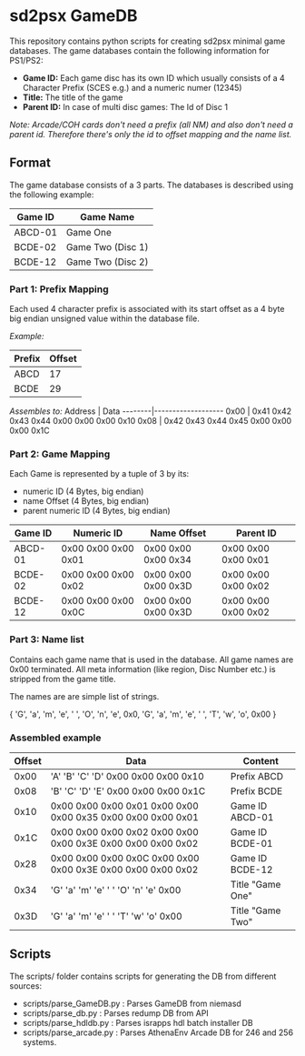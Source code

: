 # sd2psx GameDB

This repository contains python scripts for creating sd2psx minimal game databases.
The game databases contain the following information for PS1/PS2:

- **Game ID:** Each game disc has its own ID which usually consists of a 4 Character Prefix (SCES e.g.) and a numeric numer (12345)
- **Title:** The title of the game
- **Parent ID:** In case of multi disc games: The Id of Disc 1

*Note: Arcade/COH cards don't need a prefix (all NM) and also don't need a parent id. Therefore there's only the id to offset mapping and the name list.*

## Format

The game database consists of a 3 parts. The databases is described using the following example:

Game ID     | Game Name
------------|------------------------------------------
ABCD-01     | Game One
BCDE-02     | Game Two (Disc 1)
BCDE-12     | Game Two (Disc 2)

### Part 1: Prefix Mapping

Each used 4 character prefix is associated with its start offset as a 4 byte big endian unsigned value within the database file.

*Example:*

Prefix      | Offset
------------|-------------------
ABCD        | 17
BCDE        | 29

*Assembles to:*
Address | Data
--------|-------------------
0x00    | 0x41 0x42 0x43 0x44 0x00 0x00 0x00 0x10
0x08    | 0x42 0x43 0x44 0x45 0x00 0x00 0x00 0x1C

### Part 2: Game Mapping

Each Game is represented by a tuple of 3 by its:
- numeric ID (4 Bytes, big endian)
- name Offset (4 Bytes, big endian)
- parent numeric ID (4 Bytes, big endian)

Game ID     | Numeric ID            | Name Offset         | Parent ID
------------|-----------------------|---------------------|---------------------
ABCD-01     | 0x00 0x00 0x00 0x01   | 0x00 0x00 0x00 0x34 | 0x00 0x00 0x00 0x01
BCDE-02     | 0x00 0x00 0x00 0x02   | 0x00 0x00 0x00 0x3D | 0x00 0x00 0x00 0x02
BCDE-12     | 0x00 0x00 0x00 0x0C   | 0x00 0x00 0x00 0x3D | 0x00 0x00 0x00 0x02

### Part 3: Name list

Contains each game name that is used in the database. All game names are 0x00 terminated. All meta information (like region, Disc Number etc.) is stripped from the game title.

The names are are simple list of strings.

{
    'G', 'a', 'm', 'e', ' ', 'O', 'n', 'e', 0x0, 'G', 'a', 'm', 'e', ' ', 'T', 'w', 'o', 0x00
}

### Assembled example

Offset | Data                                                            | Content
-------|-----------------------------------------------------------------|------------------------------------
0x00   | 'A'  'B'  'C'  'D'  0x00 0x00 0x00 0x10                         | Prefix ABCD
0x08   | 'B'  'C'  'D'  'E'  0x00 0x00 0x00 0x1C                         | Prefix BCDE
0x10   | 0x00 0x00 0x00 0x01 0x00 0x00 0x00 0x35 0x00 0x00 0x00 0x01     | Game ID ABCD-01
0x1C   | 0x00 0x00 0x00 0x02 0x00 0x00 0x00 0x3E 0x00 0x00 0x00 0x02     | Game ID BCDE-01
0x28   | 0x00 0x00 0x00 0x0C 0x00 0x00 0x00 0x3E 0x00 0x00 0x00 0x02     | Game ID BCDE-12
0x34   | 'G'  'a'  'm'  'e'  ' '  'O'  'n'  'e'  0x00                    | Title "Game One"
0x3D   | 'G'  'a'  'm'  'e'  ' '  'T'  'w'  'o'  0x00                    | Title "Game Two"

## Scripts

The scripts/ folder contains scripts for generating the DB from different sources:

- scripts/parse_GameDB.py : Parses GameDB from niemasd
- scripts/parse_db.py : Parses redump DB from API
- scripts/parse_hdldb.py : Parses israpps hdl batch installer DB
- scripts/parse_arcade.py : Parses AthenaEnv Arcade DB for 246 and 256 systems.
